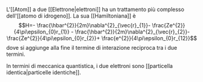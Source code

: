 L'[[Atom]] a due [[Elettrone|elettroni]] ha un trattamento più complesso dell'[[atomo di idrogeno]]. La sua [[Hamiltoniana]] è
$$H=- \frac{\hbar^{2}}{2m}\nabla^{2}_{\vec{r}_{1}}- \frac{Ze^{2}}{4\pi\epsilon_{0}r_{1}} - \frac{\hbar^{2}}{2m}\nabla^{2}_{\vec{r}_{2}}- \frac{Ze^{2}}{4\pi\epsilon_{0}r_{2}}+ \frac{e^{2}}{4\pi\epsilon_{0}r_{12}}$$
dove si aggiunge alla fine il termine di interazione reciproca tra i due termini.

In termini di meccanica quantistica, i due elettroni sono [[particella identica|particelle identiche]].